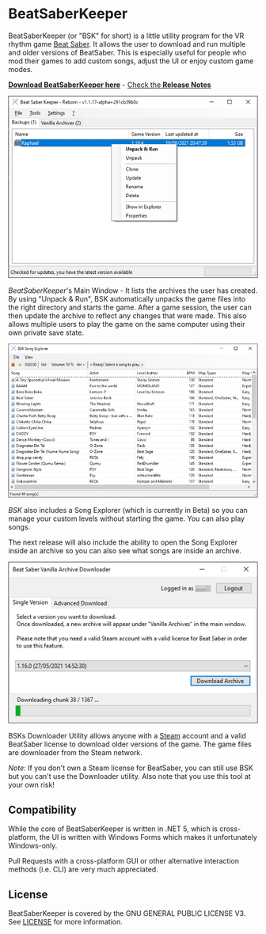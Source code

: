 # BeatSaberKeeper
BeatSaberKeeper (or "BSK" for short) is a little utility program
for the VR rhythm game [Beat Saber](https://beatsaber.com/). It allows the user to
download and run multiple and older versions of BeatSaber. This is especially
useful for people who mod their games to add custom songs, adjust the UI or enjoy
custom game modes.

[**Download BeatSaberKeeper here**](https://github.com/rGunti/BeatSaberKeeper/releases/latest) -
[Check the **Release Notes**](/release)

![BeatSaberKeeper Main Window](imgs/bsk_mainwindow.png)

_BeatSaberKeeper_'s Main Window - It lists the archives the user has created.
By using "Unpack & Run", BSK automatically unpacks the game files into the
right directory and starts the game. After a game session, the user can then
update the archive to reflect any changes that were made. This also allows
multiple users to play the game on the same computer using their own private
save state.

![BSK Song Explorer](imgs/bsk_songexplorer.png)

_BSK_ also includes a Song Explorer (which is currently in Beta) so you can manage
your custom levels without starting the game. You can also play songs.

The next release will also include the ability to open the Song Explorer inside an
archive so you can also see what songs are inside an archive.

![Beat Saber Vanilla Archive Downloader](imgs/bsk_downloader.png)

BSKs Downloader Utility allows anyone with a [Steam](https://store.steampowered.com/)
account and a valid BeatSaber license to download older versions of the game.
The game files are downloader from the Steam network.

_Note_: If you don't own a Steam license for BeatSaber, you can still use BSK but
you can't use the Downloader utility. Also note that you use this tool at your
own risk!

## Compatibility
While the core of BeatSaberKeeper is written in .NET 5, which is cross-platform,
the UI is written with Windows Forms which makes it unfortunately Windows-only.

Pull Requests with a cross-platform GUI or other alternative interaction methods
(i.e. CLI) are very much appreciated.

## License
BeatSaberKeeper is covered by the GNU GENERAL PUBLIC LICENSE V3.
See [LICENSE](LICENSE) for more information.
